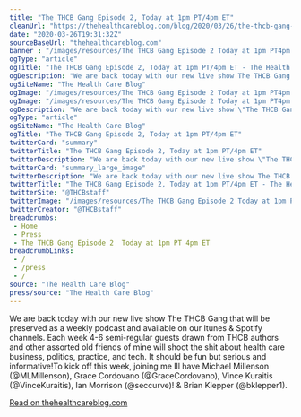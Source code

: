 ```yaml
--- 
title: "The THCB Gang Episode 2, Today at 1pm PT/4pm ET"
cleanUrl: "https://thehealthcareblog.com/blog/2020/03/26/the-thcb-gang-episode-2-today-at-1pm-pt-4pm-et/"
date: "2020-03-26T19:31:32Z"
sourceBaseUrl: "thehealthcareblog.com"
banner : "/images/resources/The THCB Gang Episode 2 Today at 1pm PT4pm ET.png"
ogType: "article"
ogTitle: "The THCB Gang Episode 2, Today at 1pm PT/4pm ET - The Health Care Blog"
ogDescription: "We are back today with our new live show The THCB Gang that will be preserved as a weekly podcast and available on our Itunes & Spotify channels. Each week 4-6 semi-regularContinue reading..."
ogSiteName: "The Health Care Blog"
ogImage: "/images/resources/The THCB Gang Episode 2 Today at 1pm PT4pm ET.png"
ogImage: "/images/resources/The THCB Gang Episode 2 Today at 1pm PT4pm ET.png"
ogDescription: "We are back today with our new live show \"The THCB Gang\" that will be preserved as a weekly podcast and available on our Itunes & Spotify channels. Each week 4-6 semi-regular guests drawn from THCB authors and other assorted old friends of mine will shoot the shit about health care business, politics, practice, and..."
ogType: "article"
ogSiteName: "The Health Care Blog"
ogTitle: "The THCB Gang Episode 2, Today at 1pm PT/4pm ET"
twitterCard: "summary"
twitterTitle: "The THCB Gang Episode 2, Today at 1pm PT/4pm ET"
twitterDescription: "We are back today with our new live show \"The THCB Gang\" that will be preserved as a weekly podcast and available on our Itunes & Spotify channels. Each week 4-6 semi-regular guests drawn from THCB authors and other assorted old friends of mine will shoot the shit about health care business,..."
twitterCard: "summary_large_image"
twitterDescription: "We are back today with our new live show The THCB Gang that will be preserved as a weekly podcast and available on our Itunes & Spotify channels. Each week 4-6 semi-regularContinue reading..."
twitterTitle: "The THCB Gang Episode 2, Today at 1pm PT/4pm ET - The Health Care Blog"
twitterSite: "@THCBstaff"
twitterImage: "/images/resources/The THCB Gang Episode 2 Today at 1pm PT4pm ET.png"
twitterCreator: "@THCBstaff"
breadcrumbs:
 - Home
 - Press
 - The THCB Gang Episode 2  Today at 1pm PT 4pm ET
breadcrumbLinks:
 - / 
 - /press
 - / 
source: "The Health Care Blog"
press/source: "The Health Care Blog"
---
```

We are back today with our new live show The THCB Gang that will be preserved as a weekly podcast and available on our Itunes & Spotify channels. Each week 4-6 semi-regular guests drawn from THCB authors and other assorted old friends of mine will shoot the shit about health care business, politics, practice, and tech. It should be fun but serious and informative!To kick off this week, joining me Ill have Michael Millenson (@MLMillenson), Grace Cordovano (@GraceCordovano), Vince Kuraitis (@VinceKuraitis), Ian Morrison (@seccurve)! & Brian Klepper (@bklepper1).  
  
[Read on thehealthcareblog.com](https://thehealthcareblog.com/blog/2020/03/26/the-thcb-gang-episode-2-today-at-1pm-pt-4pm-et/)
